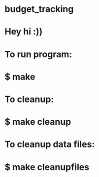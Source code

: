 # budget_tracking

# Hey hi :))

# To run program:
# $ make

# To cleanup:
# $ make cleanup
# To cleanup data files:
# $ make cleanupfiles